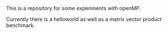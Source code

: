 This is a repository for some experiments with openMP.

Currently there is a helloworld as well as a matrix vector product benchmark.
